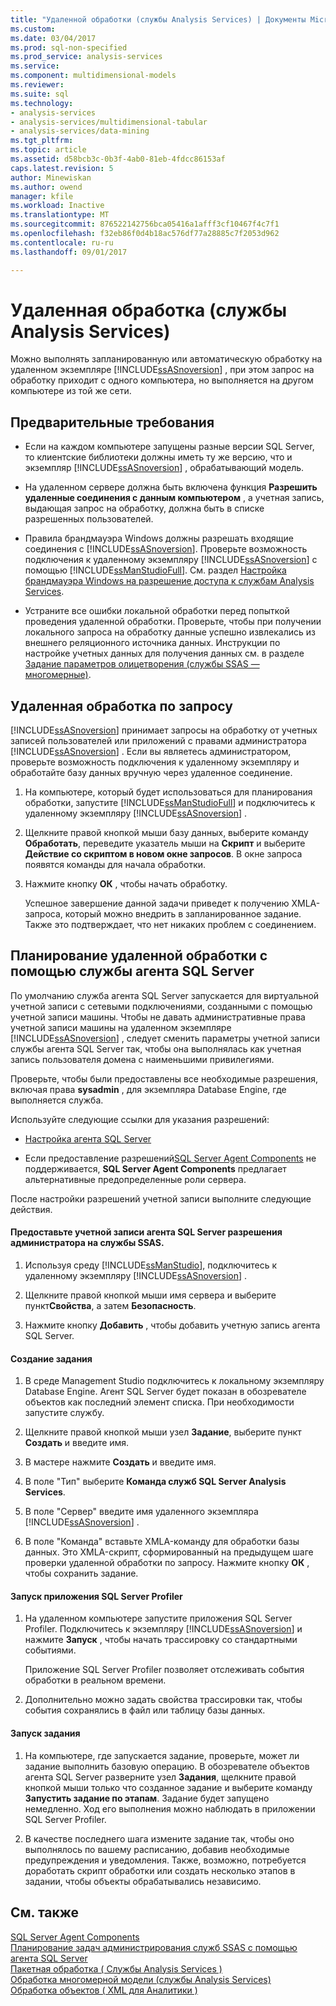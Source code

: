 ```yaml
---
title: "Удаленной обработки (службы Analysis Services) | Документы Microsoft"
ms.custom: 
ms.date: 03/04/2017
ms.prod: sql-non-specified
ms.prod_service: analysis-services
ms.service: 
ms.component: multidimensional-models
ms.reviewer: 
ms.suite: sql
ms.technology:
- analysis-services
- analysis-services/multidimensional-tabular
- analysis-services/data-mining
ms.tgt_pltfrm: 
ms.topic: article
ms.assetid: d58bcb3c-0b3f-4ab0-81eb-4fdcc86153af
caps.latest.revision: 5
author: Minewiskan
ms.author: owend
manager: kfile
ms.workload: Inactive
ms.translationtype: MT
ms.sourcegitcommit: 876522142756bca05416a1afff3cf10467f4c7f1
ms.openlocfilehash: f32eb86f0d4b18ac576df77a28885c7f2053d962
ms.contentlocale: ru-ru
ms.lasthandoff: 09/01/2017

---
```

# <a name="remote-processing-analysis-services"></a>Удаленная обработка (службы Analysis Services)
  Можно выполнять запланированную или автоматическую обработку на удаленном экземпляре [!INCLUDE[ssASnoversion](../../includes/ssasnoversion-md.md)] , при этом запрос на обработку приходит с одного компьютера, но выполняется на другом компьютере из той же сети.  
  
## <a name="prerequisites"></a>Предварительные требования  
  
-   Если на каждом компьютере запущены разные версии SQL Server, то клиентские библиотеки должны иметь ту же версию, что и экземпляр [!INCLUDE[ssASnoversion](../../includes/ssasnoversion-md.md)] , обрабатывающий модель.
  
-   На удаленном сервере должна быть включена функция **Разрешить удаленные соединения с данным компьютером** , а учетная запись, выдающая запрос на обработку, должна быть в списке разрешенных пользователей.  
  
-   Правила брандмауэра Windows должны разрешать входящие соединения с [!INCLUDE[ssASnoversion](../../includes/ssasnoversion-md.md)]. Проверьте возможность подключения к удаленному экземпляру [!INCLUDE[ssASnoversion](../../includes/ssasnoversion-md.md)] с помощью [!INCLUDE[ssManStudioFull](../../includes/ssmanstudiofull-md.md)]. См. раздел [Настройка брандмауэра Windows на разрешение доступа к службам Analysis Services](../../analysis-services/instances/configure-the-windows-firewall-to-allow-analysis-services-access.md).  
  
-   Устраните все ошибки локальной обработки перед попыткой проведения удаленной обработки. Проверьте, чтобы при получении локального запроса на обработку данные успешно извлекались из внешнего реляционного источника данных. Инструкции по настройке учетных данных для получения данных см. в разделе [Задание параметров олицетворения (службы SSAS — многомерные)](../../analysis-services/multidimensional-models/set-impersonation-options-ssas-multidimensional.md).  
  
## <a name="on-demand-remote-processing"></a>Удаленная обработка по запросу  
 [!INCLUDE[ssASnoversion](../../includes/ssasnoversion-md.md)] принимает запросы на обработку от учетных записей пользователей или приложений с правами администратора [!INCLUDE[ssASnoversion](../../includes/ssasnoversion-md.md)] . Если вы являетесь администратором, проверьте возможность подключения к удаленному экземпляру и обработайте базу данных вручную через удаленное соединение.  
  
1.  На компьютере, который будет использоваться для планирования обработки, запустите [!INCLUDE[ssManStudioFull](../../includes/ssmanstudiofull-md.md)] и подключитесь к удаленному экземпляру [!INCLUDE[ssASnoversion](../../includes/ssasnoversion-md.md)] .  
  
2.  Щелкните правой кнопкой мыши базу данных, выберите команду **Обработать**, переведите указатель мыши на **Скрипт** и выберите **Действие со скриптом в новом окне запросов**. В окне запроса появятся команды для начала обработки.  
  
3.  Нажмите кнопку **ОК** , чтобы начать обработку.  
  
     Успешное завершение данной задачи приведет к получению XMLA-запроса, который можно внедрить в запланированное задание. Также это подтверждает, что нет никаких проблем с соединением.  
  
## <a name="schedule-remote-processing-using-sql-server-agent-service"></a>Планирование удаленной обработки с помощью службы агента SQL Server  
 По умолчанию служба агента SQL Server запускается для виртуальной учетной записи с сетевыми подключениями, созданными с помощью учетной записи машины. Чтобы не давать административные права учетной записи машины на удаленном экземпляре [!INCLUDE[ssASnoversion](../../includes/ssasnoversion-md.md)] , следует сменить параметры учетной записи службы агента SQL Server так, чтобы она выполнялась как учетная запись пользователя домена с наименьшими привилегиями.  
  
 Проверьте, чтобы были предоставлены все необходимые разрешения, включая права **sysadmin** , для экземпляра Database Engine, где выполняется служба.  
  
 Используйте следующие ссылки для указания разрешений:  
  
-   [Настройка агента SQL Server](http://msdn.microsoft.com/library/2e361a62-9e92-4fcd-80d7-d6960f127900)  
  
-   Если предоставление разрешений[SQL Server Agent Components](http://msdn.microsoft.com/library/8d1dc600-aabb-416f-b3af-fbc9fccfd0ec) не поддерживается, **SQL Server Agent Components** предлагает альтернативные предопределенные роли сервера.  
  
 После настройки разрешений учетной записи выполните следующие действия.  
  
#### <a name="grant-the-sql-server-agent-account-administrator-permission-on-ssas"></a>Предоставьте учетной записи агента SQL Server разрешения администратора на службы SSAS.  
  
1.  Используя среду [!INCLUDE[ssManStudio](../../includes/ssmanstudio-md.md)], подключитесь к удаленному экземпляру [!INCLUDE[ssASnoversion](../../includes/ssasnoversion-md.md)] .  
  
2.  Щелкните правой кнопкой мыши имя сервера и выберите пункт**Свойства**, а затем **Безопасность**.  
  
3.  Нажмите кнопку **Добавить** , чтобы добавить учетную запись агента SQL Server.  
  
#### <a name="create-the-job"></a>Создание задания  
  
1.  В среде Management Studio подключитесь к локальному экземпляру Database Engine. Агент SQL Server будет показан в обозревателе объектов как последний элемент списка. При необходимости запустите службу.  
  
2.  Щелкните правой кнопкой мыши узел **Задание**, выберите пункт **Создать** и введите имя.  
  
3.  В мастере нажмите **Создать** и введите имя.  
  
4.  В поле "Тип" выберите **Команда служб SQL Server Analysis Services**.  
  
5.  В поле "Сервер" введите имя удаленного экземпляра [!INCLUDE[ssASnoversion](../../includes/ssasnoversion-md.md)] .  
  
6.  В поле "Команда" вставьте XMLA-команду для обработки базы данных. Это XMLA-скрипт, сформированный на предыдущем шаге проверки удаленной обработки по запросу. Нажмите кнопку **ОК** , чтобы сохранить задание.  
  
#### <a name="start-sql-server-profiler"></a>Запуск приложения SQL Server Profiler  
  
1.  На удаленном компьютере запустите приложения SQL Server Profiler. Подключитесь к экземпляру [!INCLUDE[ssASnoversion](../../includes/ssasnoversion-md.md)] и нажмите **Запуск** , чтобы начать трассировку со стандартными событиями.  
  
     Приложение SQL Server Profiler позволяет отслеживать события обработки в реальном времени.  
  
2.  Дополнительно можно задать свойства трассировки так, чтобы события сохранялись в файл или таблицу базы данных.  
  
#### <a name="run-the-job"></a>Запуск задания  
  
1.  На компьютере, где запускается задание, проверьте, может ли задание выполнить базовую операцию. В обозревателе объектов агента SQL Server разверните узел **Задания**, щелкните правой кнопкой мыши только что созданное задание и выберите команду **Запустить задание по этапам**. Задание будет запущено немедленно. Ход его выполнения можно наблюдать в приложении SQL Server Profiler.  
  
2.  В качестве последнего шага измените задание так, чтобы оно выполнялось по вашему расписанию, добавив необходимые предупреждения и уведомления. Также, возможно, потребуется доработать скрипт обработки или создать несколько этапов в задании, чтобы объекты обрабатывались независимо.  
  
## <a name="see-also"></a>См. также  
 [SQL Server Agent Components](http://msdn.microsoft.com/library/8d1dc600-aabb-416f-b3af-fbc9fccfd0ec)   
 [Планирование задач администрирования служб SSAS с помощью агента SQL Server](../../analysis-services/instances/schedule-ssas-administrative-tasks-with-sql-server-agent.md)   
 [Пакетная обработка &#40; Службы Analysis Services &#41;](../../analysis-services/multidimensional-models/batch-processing-analysis-services.md)   
 [Обработка многомерной модели (службы Analysis Services)](../../analysis-services/multidimensional-models/processing-a-multidimensional-model-analysis-services.md)   
 [Обработка объектов &#40; XML для Аналитики &#41;](../../analysis-services/multidimensional-models-scripting-language-assl-xmla/processing-objects-xmla.md)  
  
  

